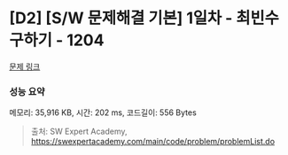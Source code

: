 # [D2] [S/W 문제해결 기본] 1일차 - 최빈수 구하기 - 1204 

[문제 링크](https://swexpertacademy.com/main/code/problem/problemDetail.do?contestProbId=AV13zo1KAAACFAYh) 

### 성능 요약

메모리: 35,916 KB, 시간: 202 ms, 코드길이: 556 Bytes



> 출처: SW Expert Academy, https://swexpertacademy.com/main/code/problem/problemList.do